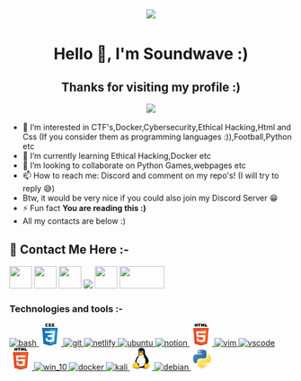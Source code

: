 <h1 align="center">
  <a href="https://git.io/typing-svg">
    <img src="https://readme-typing-svg.herokuapp.com?size=40&width=400&height=60&lines=profile@soundwave$" style="display: inline ">
  </a>
</h1>


<h1 align="center">Hello 👋, I'm Soundwave :)</h1>
<h2 align="center">Thanks for visiting my profile :) </h2>
<p align="center"> <img src="https://komarev.com/ghpvc/?username=harinandan123&label=Profile%20views&color=0e75b6&style=flat"/> </p>



- 👀 I’m interested in CTF's,Docker,Cybersecurity,Ethical Hacking,Html and Css (If you consider them as programming languages :)),Football,Python etc
- 🌱 I’m currently learning Ethical Hacking,Docker etc
- 💞️ I’m looking to collaborate on Python Games,webpages etc
- 📫 How to reach me: Discord and comment on my repo's! (I will try to reply 😅)
- Btw, it would be very nice if you could also join my Discord Server 😁
- ⚡ Fun fact **You are reading this :)**
- All my contacts are below :)


## 📱 Contact Me Here :-
<a href="mailto:harinandanjp@icloud.com"><img src="https://www.freepnglogos.com/uploads/email-png/blue-email-box-circle-png-transparent-icon-2.png" width="40" height="40"></a>
<a href="https://discord.com/users/904583812816719892/"><img src="https://www.freepnglogos.com/uploads/discord-logo-png/concours-discord-cartes-voeux-fortnite-france-6.png" width="40" height="40"></a>
<a href="https://github.com/harinandan123"><img src="https://github.githubassets.com/images/modules/logos_page/GitHub-Mark.png" width="40" height="40"></a>
<a href="https://stackoverflow.com/users/18399106/soundwave"><img src="https://cdn-icons-png.flaticon.com/128/2111/2111628.png" height="40"></a>
<a href="https://open.spotify.com/user/31roopetxsrt7zw2bzlcqogicvym"><img src="https://cdn2.iconfinder.com/data/icons/social-icons-33/128/Spotify-128.png" width="40" height="40"></a>
<a href="https://discord.com/invite/NprZSb3vmX"><img src="https://codelog.network/wp-content/uploads/2020/08/JoinDiscord-768x432.png" width="80" height="40"></a>





<h3 align="left">Technologies and tools :-</h3>
<p align="left"> <a href="https://www.gnu.org/software/bash/" target="_blank" rel="noreferrer"> <img src="https://miro.medium.com/max/1400/1*v4o2AXLIJaHSZmqYZk26qA.jpeg" alt="bash" width="80" height="40"/> <a href="https://www.w3schools.com/css/" target="_blank" rel="noreferrer"> <img src="https://raw.githubusercontent.com/devicons/devicon/master/icons/css3/css3-original-wordmark.svg" alt="css3" width="40" height="40"/> </a> <a href="https://git-scm.com/" target="_blank" rel="noreferrer"> <img src="https://www.vectorlogo.zone/logos/git-scm/git-scm-icon.svg" alt="git" width="40" height="40"/> </a> <a href="https://www.netlify.com/" target="_blank" rel="noreferrer"> <img src="https://camo.githubusercontent.com/673f8313c5d059b26617d85de6b26ff43c4682ffa9560fc9b6ac4575a6a0b6c0/68747470733a2f2f7777772e766563746f726c6f676f2e7a6f6e652f6c6f676f732f6e65746c6966792f6e65746c6966792d69636f6e2e737667" alt="netlify" width="40" height="40"/> </a> <a href="https://www.ubuntu.com" target="_blank" rel="noreferrer"> <img src="https://1000logos.net/wp-content/uploads/2017/06/Ubuntu-Logo-500x416.png" alt="ubuntu" width="50" height="40"/> </a> <a href="https://www.notion.so/" target="_blank" rel="noreferrer"> <img src="https://pbs.twimg.com/profile_images/1510138251889328128/mCjpYHqx_400x400.png" alt="notion" width="40" height="40"/> </a> <a href="https://www.w3.org/html/" target="_blank" rel="noreferrer"> <img src="https://raw.githubusercontent.com/devicons/devicon/master/icons/html5/html5-original-wordmark.svg" alt="html5" width="40" height="40"/> </a> <a href="https://www.vim.org/" target="_blank" rel="noreferrer"> <img src="https://cdn.freebiesupply.com/logos/large/2x/vim-logo-png-transparent.png" alt="vim" width="40" height="38"/> </a> <a href="https://code.visualstudio.com/" target="_blank" rel="noreferrer"> <img src="https://seeklogo.com/images/V/visual-studio-code-logo-449D71944F-seeklogo.com.png" alt="vscode" width="40" height="40"/> </a> <a href="https://www.w3.org/html/" target="_blank" rel="noreferrer"> <img src="https://raw.githubusercontent.com/devicons/devicon/master/icons/html5/html5-original-wordmark.svg" alt="html5" width="40" height="40"/> </a> <a href="https://www.microsoft.com/en-in/windows/get-windows-10" target="_blank" rel="noreferrer"> <img src="https://img.icons8.com/color/2x/windows-10.png" alt="win_10" width="40" height="40"/> </a> <a href=https://www.docker.com/" target="_blank" rel="noreferrer"> <img src="https://camo.githubusercontent.com/2d53774092b4566d251b61f8c2781dd0a8fe11955c5a733fe524c84412d75ed9/68747470733a2f2f696d672e69636f6e73382e636f6d2f636f6c6f722f3132382f3030303030302f646f636b65722e706e67" alt="docker" width="40" height="50"/> </a> <a href="https://www.kali.org" target="_blank" rel="noreferrer"> <img src="https://seeklogo.com/images/K/kali-linux-logo-5A3B1D1555-seeklogo.com.png" alt="kali" width="43" height="45"/> </a> <a href="https://www.linux.org/" target="_blank" rel="noreferrer"> <img src="https://raw.githubusercontent.com/devicons/devicon/master/icons/linux/linux-original.svg" alt="linux" width="40" height="40"/> </a> <a href="https://www.debian.org/" target="_blank" rel="noreferrer"> <img src="https://seeklogo.com/images/D/debian-logo-C136FDAF9E-seeklogo.com.png" alt="debian" width="40" height="40"/> </a> <a href="https://www.python.org" target="_blank" rel="noreferrer"> <img src="https://raw.githubusercontent.com/devicons/devicon/master/icons/python/python-original.svg" alt="python" width="40" height="40"/> </a> </p>


<!---
harinandan123/harinandan123 is a ✨ special ✨ repository because its `README.md` (this file) appears on your GitHub profile.
You can click the Preview link to take a look at your changes.
--->
